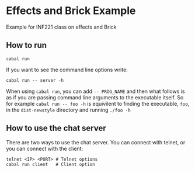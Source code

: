 # Effects and Brick Example
Example for INF221 class on effects and Brick

## How to run

```
cabal run
```

If you want to see the command line options write:
```
cabal run -- server -h
```

When using `cabal run`, you can add `-- PROG_NAME` and then what follows is as if
you are passing command line arguments to the executable itself. So for example
`cabal run -- foo -h` is equivilent to finding the executable, `foo`, in the 
`dist-newstyle` directory and running `./foo -h`

## How to use the chat server
There are two ways to use the chat server. You can connect with telnet, or you can
connect with the client:
```
telnet <IP> <PORT> # Telnet options
cabal run client   # Client option
```
